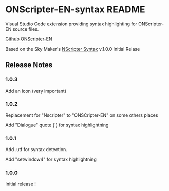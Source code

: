 # ONScripter-EN-syntax README

Visual Studio Code extension providing syntax highlighting for ONScripter-EN source files.

[Github ONScripter-EN](https://github.com/Galladite27/ONScripter-EN/releases/latest)


Based on the Sky Maker's [NScripter Syntax](https://marketplace.visualstudio.com/items?itemName=SkyMaker.nscripter-syntax) v.1.0.0 Initial Relase

## Release Notes

### 1.0.3

Add an icon (very important)

### 1.0.2

Replacement for "Nscripter" to "ONSCripter-EN" on some others places

Add "Dialogue" quote (`) for syntax highlightning

### 1.0.1

Add .utf for syntax detection.

Add "setwindow4" for syntax highlightning

### 1.0.0

Initial release !
